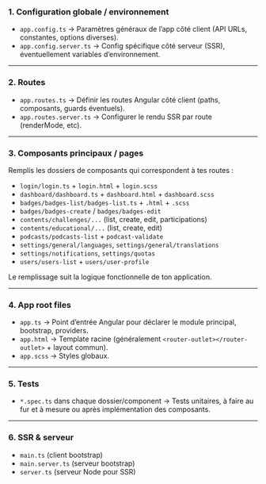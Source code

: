 ### 1. **Configuration globale / environnement**

* `app.config.ts`
  → Paramètres généraux de l’app côté client (API URLs, constantes, options diverses).
* `app.config.server.ts`
  → Config spécifique côté serveur (SSR), éventuellement variables d’environnement.

---

### 2. **Routes**

* `app.routes.ts`
  → Définir les routes Angular côté client (paths, composants, guards éventuels).
* `app.routes.server.ts`
  → Configurer le rendu SSR par route (renderMode, etc).

---

### 3. **Composants principaux / pages**

Remplis les dossiers de composants qui correspondent à tes routes :

* `login/login.ts` + `login.html` + `login.scss`
* `dashboard/dashboard.ts` + `dashboard.html` + `dashboard.scss`
* `badges/badges-list/badges-list.ts` + `.html` + `.scss`
* `badges/badges-create` / `badges/badges-edit`
* `contents/challenges/...` (list, create, edit, participations)
* `contents/educational/...` (list, create, edit)
* `podcasts/podcasts-list` + `podcast-validate`
* `settings/general/languages`, `settings/general/translations`
* `settings/notifications`, `settings/quotas`
* `users/users-list` + `users/user-profile`

Le remplissage suit la logique fonctionnelle de ton application.

---

### 4. **App root files**

* `app.ts`
  → Point d’entrée Angular pour déclarer le module principal, bootstrap, providers.
* `app.html`
  → Template racine (généralement `<router-outlet></router-outlet>` + layout commun).
* `app.scss`
  → Styles globaux.

---

### 5. **Tests**

* `*.spec.ts` dans chaque dossier/component
  → Tests unitaires, à faire au fur et à mesure ou après implémentation des composants.

---

### 6. **SSR & serveur**

* `main.ts` (client bootstrap)
* `main.server.ts` (serveur bootstrap)
* `server.ts` (serveur Node pour SSR)
